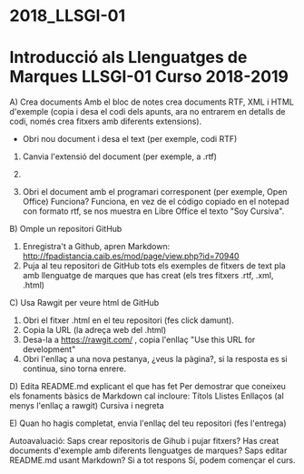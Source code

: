 # 2018_LLSGI-01
# Introducció als Llenguatges de Marques LLSGI-01 Curso 2018-2019
A) Crea documents
Amb el bloc de notes crea documents RTF, XML i HTML d'exemple (copia i desa  el codi dels apunts, ara no entrarem en detalls de codi, només crea fitxers amb diferents extensions).
  - Obri nou document i desa el text (per exemple, codi RTF)
  1. Canvia l'extensió del document (per exemple, a .rtf)
  2. 
  
  
  
  
  3. Obri el document amb el programari corresponent (per exemple, Open Office) Funciona?
       Funciona, en vez de el código copiado en el notepad con formato rtf, se nos muestra en Libre Office el texto "Soy Cursiva".
  
B) Omple un repositori GitHub
1) Enregistra't a Github, apren Markdown: http://fpadistancia.caib.es/mod/page/view.php?id=70940
2) Puja al teu repositori de GitHub tots els exemples de fitxers de text pla amb llenguatge de marques que has creat (els tres fitxers .rtf, .xml, .html)

C) Usa Rawgit per veure html de GitHub
1) Obri el fitxer .html en el teu repositori (fes click damunt).
2) Copia la URL (la adreça web del .html)
3) Desa-la a https://rawgit.com/ , copia l'enllaç "Use this URL for development"
4) Obri l'enllaç a una nova pestanya, ¿veus la pàgina?, si la resposta es si continua, sino torna enrere.

D) Edita README.md explicant el que has fet
Per demostrar que coneixeu els fonaments bàsics de Markdown cal incloure:
Títols
Llistes
Enllaços (al menys l'enllaç a rawgit)
Cursiva i negreta

E) Quan ho hagis completat, envia l'enllaç del teu repositori (fes l'entrega)

Autoavaluació:
Saps crear repositoris de Gihub i pujar fitxers?
Has creat documents d'exemple amb diferents llenguatges de marques?
Saps editar README.md usant Markdown?
Si a tot respons Sí, podem començar el curs.
